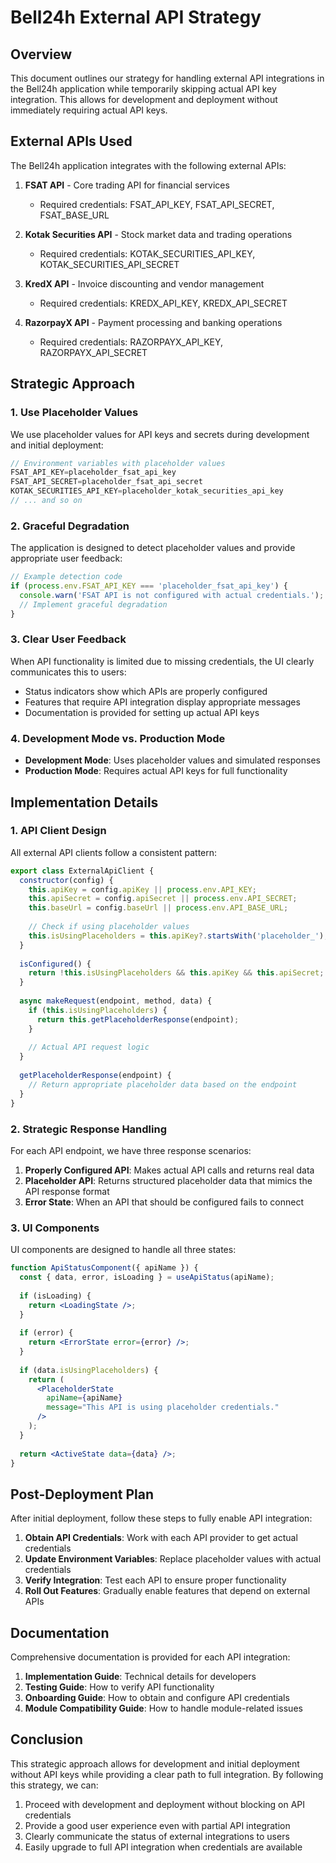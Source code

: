 # Bell24h External API Strategy

## Overview

This document outlines our strategy for handling external API integrations in the Bell24h application while temporarily skipping actual API key integration. This allows for development and deployment without immediately requiring actual API keys.

## External APIs Used

The Bell24h application integrates with the following external APIs:

1. **FSAT API** - Core trading API for financial services
   - Required credentials: FSAT_API_KEY, FSAT_API_SECRET, FSAT_BASE_URL

2. **Kotak Securities API** - Stock market data and trading operations
   - Required credentials: KOTAK_SECURITIES_API_KEY, KOTAK_SECURITIES_API_SECRET

3. **KredX API** - Invoice discounting and vendor management
   - Required credentials: KREDX_API_KEY, KREDX_API_SECRET

4. **RazorpayX API** - Payment processing and banking operations
   - Required credentials: RAZORPAYX_API_KEY, RAZORPAYX_API_SECRET

## Strategic Approach

### 1. Use Placeholder Values

We use placeholder values for API keys and secrets during development and initial deployment:

```javascript
// Environment variables with placeholder values
FSAT_API_KEY=placeholder_fsat_api_key
FSAT_API_SECRET=placeholder_fsat_api_secret
KOTAK_SECURITIES_API_KEY=placeholder_kotak_securities_api_key
// ... and so on
```

### 2. Graceful Degradation

The application is designed to detect placeholder values and provide appropriate user feedback:

```javascript
// Example detection code
if (process.env.FSAT_API_KEY === 'placeholder_fsat_api_key') {
  console.warn('FSAT API is not configured with actual credentials.');
  // Implement graceful degradation
}
```

### 3. Clear User Feedback

When API functionality is limited due to missing credentials, the UI clearly communicates this to users:

- Status indicators show which APIs are properly configured
- Features that require API integration display appropriate messages
- Documentation is provided for setting up actual API keys

### 4. Development Mode vs. Production Mode

- **Development Mode**: Uses placeholder values and simulated responses
- **Production Mode**: Requires actual API keys for full functionality

## Implementation Details

### 1. API Client Design

All external API clients follow a consistent pattern:

```javascript
export class ExternalApiClient {
  constructor(config) {
    this.apiKey = config.apiKey || process.env.API_KEY;
    this.apiSecret = config.apiSecret || process.env.API_SECRET;
    this.baseUrl = config.baseUrl || process.env.API_BASE_URL;
    
    // Check if using placeholder values
    this.isUsingPlaceholders = this.apiKey?.startsWith('placeholder_');
  }
  
  isConfigured() {
    return !this.isUsingPlaceholders && this.apiKey && this.apiSecret;
  }
  
  async makeRequest(endpoint, method, data) {
    if (this.isUsingPlaceholders) {
      return this.getPlaceholderResponse(endpoint);
    }
    
    // Actual API request logic
  }
  
  getPlaceholderResponse(endpoint) {
    // Return appropriate placeholder data based on the endpoint
  }
}
```

### 2. Strategic Response Handling

For each API endpoint, we have three response scenarios:

1. **Properly Configured API**: Makes actual API calls and returns real data
2. **Placeholder API**: Returns structured placeholder data that mimics the API response format
3. **Error State**: When an API that should be configured fails to connect

### 3. UI Components

UI components are designed to handle all three states:

```jsx
function ApiStatusComponent({ apiName }) {
  const { data, error, isLoading } = useApiStatus(apiName);
  
  if (isLoading) {
    return <LoadingState />;
  }
  
  if (error) {
    return <ErrorState error={error} />;
  }
  
  if (data.isUsingPlaceholders) {
    return (
      <PlaceholderState 
        apiName={apiName} 
        message="This API is using placeholder credentials." 
      />
    );
  }
  
  return <ActiveState data={data} />;
}
```

## Post-Deployment Plan

After initial deployment, follow these steps to fully enable API integration:

1. **Obtain API Credentials**: Work with each API provider to get actual credentials
2. **Update Environment Variables**: Replace placeholder values with actual credentials
3. **Verify Integration**: Test each API to ensure proper functionality
4. **Roll Out Features**: Gradually enable features that depend on external APIs

## Documentation

Comprehensive documentation is provided for each API integration:

1. **Implementation Guide**: Technical details for developers
2. **Testing Guide**: How to verify API functionality
3. **Onboarding Guide**: How to obtain and configure API credentials
4. **Module Compatibility Guide**: How to handle module-related issues

## Conclusion

This strategic approach allows for development and initial deployment without API keys while providing a clear path to full integration. By following this strategy, we can:

1. Proceed with development and deployment without blocking on API credentials
2. Provide a good user experience even with partial API integration
3. Clearly communicate the status of external integrations to users
4. Easily upgrade to full API integration when credentials are available